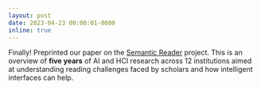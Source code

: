 ```yaml
---
layout: post
date: 2023-04-23 00:00:01-0800
inline: true
---
```


Finally! Preprinted our paper on the [Semantic Reader](https://arxiv.org/abs/2303.14334) project. This is an overview of **five years** of AI and HCI research across 12 institutions aimed at understanding reading challenges faced by scholars and how intelligent interfaces can help. 
